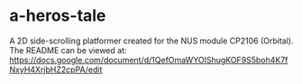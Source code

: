 # a-heros-tale

A 2D side-scrolling platformer created for the NUS module CP2106 (Orbital).
The README can be viewed at: https://docs.google.com/document/d/1QefOmaWYOIShugKOF9S5boh4K7fNxyH4XrjbHZ2cpPA/edit
